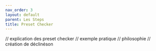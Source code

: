 ```yaml
---
nav_order: 3
layout: default
parent: Les Steps
title: Preset Checker
---
```


// explication des preset checker
// exemple pratique
// philosophie
// création de déclinéson